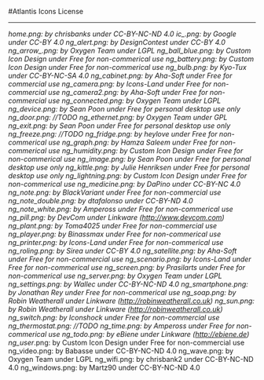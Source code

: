 #Atlantis
Icons License
***

*home.png:           by chrisbanks under CC-BY-NC-ND 4.0
*ic_*.png:           by Google under CC-BY 4.0
*ng_alert.png:       by DesignContest under CC-BY 4.0
ng_arrow_*.png:     by Oxygen Team under LGPL
ng_ball_blue.png:   by Custom Icon Design under Free for non-commerical use
ng_battery.png:     by Custom Icon Design under Free for non-commerical use
ng_bulb.png:        by Kyo-Tux under CC-BY-NC-SA 4.0
ng_cabinet.png:     by Aha-Soft under Free for commercial use
ng_camera.png:      by Icons-Land under Free for non-commercial use
ng_camera2.png:     by Aha-Soft under Free for non-commercial use
ng_connected.png:   by Oxygen Team under LGPL
ng_device.png:      by Sean Poon under Free for personal desktop use only
ng_door.png:        //TODO
ng_ethernet.png:    by Oxygen Team under GPL
ng_exit.png:        by Sean Poon under Free for personal desktop use only
ng_freeze.png:      //TODO
ng_fridge.png:      by heylove under Free for non-commerical use
ng_graph.png:       by Hamza Saleem under Free for non-commerical use
ng_humidity.png:    by Custom Icon Design under Free for non-commerical use
ng_image.png:       by Sean Poon under Free for personal desktop use only
ng_kittle.png:      by Julie Henriksen under Free for personal desktop use only
ng_lightning.png:   by Custom Icon Design under Free for non-commerical use
ng_medicine.png:    by DaPino under CC-BY-NC 4.0
ng_note.png:        by BlackVariant under Free for non-commercial use
ng_note_double.png: by dtafalonso under CC-BY-ND 4.0
ng_note_white.png:  by Ampeross under Free for non-commerical use
ng_pill.png:        by DevCom under Linkware (http://www.devcom.com)
ng_plant.png:       by Toma4025 under Free for non-commercial use
ng_player.png:      by Binassmax under Free for non-commerical use
ng_printer.png:     by Icons-Land under Free for non-commerical use
ng_roling.png:      by Sirea under CC-BY 4.0
ng_satellite.png:   by Aha-Soft under Free for non-commercial use
ng_scenario.png:    by Icons-Land under Free for non-commerical use
ng_screen.png:      by Prasilarts under Free for non-commerical use
ng_server.png:      by Oxygen Team under LGPL
ng_settings.png:    by Wallec under CC-BY-NC-ND 4.0
ng_smartphone.png:  by Jonathan Rey under Free for non-commerical use
ng_soap.png:        by Robin Weatherall under Linkware (http://robinweatherall.co.uk)
ng_sun.png:         by Robin Weatherall under Linkware (http://robinweatherall.co.uk)
ng_switch.png:      by Iconshock under Free for non-commercial use
ng_thermostat.png:  //TODO
ng_time.png:        by Ampeross under Free for non-commerical use
ng_todo.png:        by eBiene under Linkware (http://ebiene.de)
ng_user*.png:       by Custom Icon Design under Free for non-commercial use
ng_video.png:       by Babasse under CC-BY-NC-ND 4.0
ng_wave.png:        by Oxygen Team under LGPL
ng_wifi.png:        by chrisbank2 under CC-BY-NC-ND 4.0
ng_windows.png:     by Martz90 under CC-BY-NC-ND 4.0